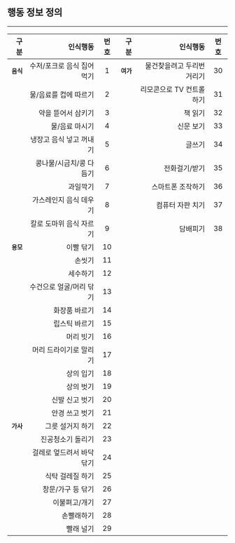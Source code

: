 ## 행동 정보 정의
------------------------------------------------------------------------------
|    구분     |   인식행동   |번호|    구분    |   인식행동   |번호|
|------------:|----------------:|:---:|---:|---:|:---:|
|**`음식`**|수저/포크로 음식 집어먹기|1|**`여가`**|물건찾을려고 두리번거리기|30|
||물/음료를 컵에 따르기|2||리모콘으로 TV 컨트롤하기|31|
||약을 뜯어서 삼키기|3||책 읽기|32|
||물/음료 마시기|4||신문 보기|33|
||냉장고 음식 넣고 꺼내기|5||글쓰기|34|
||콩나물/시금치/콩 다듬기|6||전화걸기/받기|35|
||과일깍기|7||스마트폰 조작하기|36|
||가스레인지 음식 데우기|8||컴퓨터 자판 치기|37|
||칼로 도마위 음식 자르기|9||담배피기|38|
|**`용모`**|이빨 닦기|10|
||손씻기|11|
||세수하기|12|
||수건으로 얼굴/머리 닦기|13|
||화장품 바르기|14|
||립스틱 바르기|15|
||머리 빗기|16|
||머리 드라이기로 말리기|17|
||상의 입기|18|
||상의 벗기|19|
||신발 신고 벗기|20|
||안경 쓰고 벗기|21|
|**`가사`**|그릇 설거지 하기|22|
||진공청소기 돌리기|23|
||걸레로 엎드려서 바닥 닦기|24|
||식탁 걸레질 하기|25|
||창문/가구 등 닦기|26|
||이불펴고/개기|27|
||손빨래하기|28|
||빨래 널기|29|


